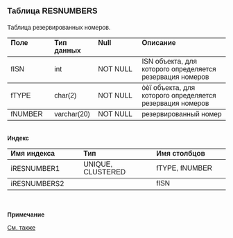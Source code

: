 ﻿<html>
<head>
<title>Таблица RESNUMBERS</title>
</head>

<body>

<h1><font size="4" face="Arial">Таблица RESNUMBERS</font></h1>
<font FACE="Arial">

<p>Таблица <span lang="en-us">р</span>езервированных номеров.<br>
</font></p>

<table border="1" cellPadding="5" cols="2" frame="below" rules="rows">
<TBODY>
  <tr vAlign="top">
    <td class="label" width="20%"><font FACE="Arial"><b>Поле</b></font></td>
    <td class="label" width="20%" height="18"><font FACE="Arial"><strong>
	Тип данных</strong></font></td>
    <td class="label" width="20%" height="18"><font FACE="Arial"><strong>
	Null</strong></font></td>
    <td class="label" width="40%" height="18"><font FACE="Arial"><strong>
	Описание</strong></font></td>
  </tr>
  <tr>
    <td width="20%"><font FACE="Arial">fISN</font></td>
    <td width="20%" height="18"><font FACE="Arial">int</font></td>
    <td width="20%" height="18"><font FACE="Arial">NOT NULL</font></td>
    <td width="40%" height="18"><font FACE="Arial">ISN объекта, для 
	которого определяется резервация номеров</font></td>
  </tr>
  <tr>
    <td width="20%"><font FACE="Arial">fTYPE</font></td>
    <td width="20%" height="18"><font face="Arial">char(2)</font></td>
    <td width="20%" height="18"><font FACE="Arial">NOT NULL</font></td>
    <td width="40%" height="18"><font face="Arial">òèï объекта, для 
	которого определяется резервация номеров</font></td>
  </tr>
  <tr>
    <td width="20%"><font FACE="Arial">fNUMBER</font></td>
    <td width="20%" height="18"><font FACE="Arial">varchar(20)</font></td>
    <td width="20%" height="18"><font FACE="Arial">NOT NULL</font></td>
    <td width="40%" height="18"><font face="Arial">резервированный 
	номер</font></td>
  </tr>
</TBODY>
</table>

<p class="label"><font FACE="Arial"><b><br>
Индекс</b></font></p>

<table border="1" cellPadding="5" cols="2" frame="below" rules="rows">
  <tr vAlign="top">
    <td class="label" width="33%" height="18"><font FACE="Arial"><b>
	Имя индекса</b></font></td>
    <td class="label" width="33%" height="18"><font FACE="Arial"><strong>
	Тип </strong></font></td>
    <td class="label" width="33%" height="18"><font FACE="Arial"><strong>
	Имя столбцов</strong></font></td>
  </tr>
  <tr>
    <td width="33%" height="2">iRESNUMBER1</td>
    <td width="33%" height="2"><font FACE="Arial">UNIQUE,&nbsp; CLUSTERED</font></td>
    <td width="33%" height="2"><font FACE="Arial">fTYPE, fNUMBER</font></td>
  </tr>
  <tr>
    <td width="33%" height="2">iRESNUMBERS2</td>
    <td width="33%" height="2"></td>
    <td width="33%" height="2"><font FACE="Arial">fISN</font></td>
  </tr>
</table>

<p class="label"><font FACE="Arial"><b><br>
<br>
Примечание</b></font></p>

<p class="label"><a href="database_scheme.html"><font FACE="Arial">См. 
также</font></a></p>
</body>
</html>

